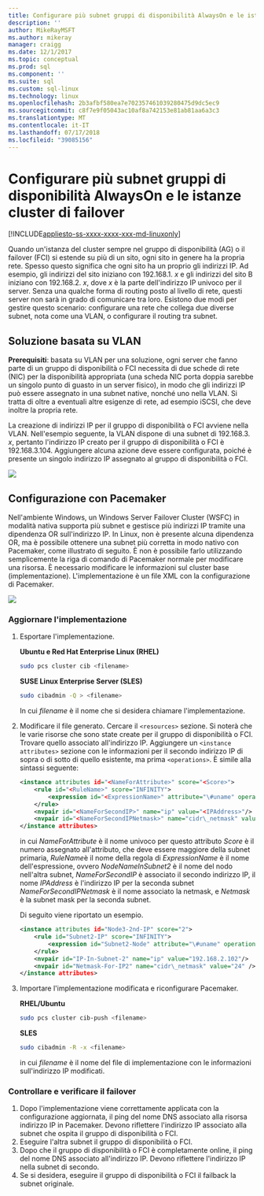 ```yaml
---
title: Configurare più subnet gruppi di disponibilità AlwaysOn e le istanze cluster di failover in Linux | Microsoft Docs
description: ''
author: MikeRayMSFT
ms.author: mikeray
manager: craigg
ms.date: 12/1/2017
ms.topic: conceptual
ms.prod: sql
ms.component: ''
ms.suite: sql
ms.custom: sql-linux
ms.technology: linux
ms.openlocfilehash: 2b3afbf580ea7e702357461039280475d9dc5ec9
ms.sourcegitcommit: c8f7e9f05043ac10af8a742153e81ab81aa6a3c3
ms.translationtype: MT
ms.contentlocale: it-IT
ms.lasthandoff: 07/17/2018
ms.locfileid: "39085156"
---
```

# <a name="configure-multiple-subnet-always-on-availability-groups-and-failover-cluster-instances"></a>Configurare più subnet gruppi di disponibilità AlwaysOn e le istanze cluster di failover

[!INCLUDE[appliesto-ss-xxxx-xxxx-xxx-md-linuxonly](../includes/appliesto-ss-xxxx-xxxx-xxx-md-linuxonly.md)]

Quando un'istanza del cluster sempre nel gruppo di disponibilità (AG) o il failover (FCI) si estende su più di un sito, ogni sito in genere ha la propria rete. Spesso questo significa che ogni sito ha un proprio gli indirizzi IP. Ad esempio, gli indirizzi del sito iniziano con 192.168.1. *x* e gli indirizzi del sito B iniziano con 192.168.2. *x*, dove *x* è la parte dell'indirizzo IP univoco per il server. Senza una qualche forma di routing posto al livello di rete, questi server non sarà in grado di comunicare tra loro. Esistono due modi per gestire questo scenario: configurare una rete che collega due diverse subnet, nota come una VLAN, o configurare il routing tra subnet.

## <a name="vlan-based-solution"></a>Soluzione basata su VLAN
 
**Prerequisiti**: basata su VLAN per una soluzione, ogni server che fanno parte di un gruppo di disponibilità o FCI necessita di due schede di rete (NIC) per la disponibilità appropriata (una scheda NIC porta doppia sarebbe un singolo punto di guasto in un server fisico), in modo che gli indirizzi IP può essere assegnato in una subnet native, nonché uno nella VLAN. Si tratta di oltre a eventuali altre esigenze di rete, ad esempio iSCSI, che deve inoltre la propria rete.

La creazione di indirizzi IP per il gruppo di disponibilità o FCI avviene nella VLAN. Nell'esempio seguente, la VLAN dispone di una subnet di 192.168.3. *x*, pertanto l'indirizzo IP creato per il gruppo di disponibilità o FCI è 192.168.3.104. Aggiungere alcuna azione deve essere configurata, poiché è presente un singolo indirizzo IP assegnato al gruppo di disponibilità o FCI.

![](./media/sql-server-linux-configure-multiple-subnet/image1.png)

## <a name="configuration-with-pacemaker"></a>Configurazione con Pacemaker

Nell'ambiente Windows, un Windows Server Failover Cluster (WSFC) in modalità nativa supporta più subnet e gestisce più indirizzi IP tramite una dipendenza OR sull'indirizzo IP. In Linux, non è presente alcuna dipendenza OR, ma è possibile ottenere una subnet più corretta in modo nativo con Pacemaker, come illustrato di seguito. È non è possibile farlo utilizzando semplicemente la riga di comando di Pacemaker normale per modificare una risorsa. È necessario modificare le informazioni sul cluster base (implementazione). L'implementazione è un file XML con la configurazione di Pacemaker.

![](./media/sql-server-linux-configure-multiple-subnet/image2.png)

### <a name="update-the-cib"></a>Aggiornare l'implementazione

1.  Esportare l'implementazione.

    **Ubuntu e Red Hat Enterprise Linux (RHEL)**

    ```bash
    sudo pcs cluster cib <filename>
    ```

    **SUSE Linux Enterprise Server (SLES)**

    ```bash
    sudo cibadmin -Q > <filename>
    ```

    In cui *filename* è il nome che si desidera chiamare l'implementazione.

2.  Modificare il file generato. Cercare il `<resources>` sezione. Si noterà che le varie risorse che sono state create per il gruppo di disponibilità o FCI. Trovare quello associato all'indirizzo IP. Aggiungere un `<instance attributes>` sezione con le informazioni per il secondo indirizzo IP di sopra o di sotto di quello esistente, ma prima `<operations>`. È simile alla sintassi seguente:

    ```xml
    <instance attributes id="<NameForAttribute>" score="<Score>">
        <rule id="<RuleName>" score="INFINITY">
            <expression id="<ExpressionName>" attribute="\#uname" operation="eq" value="<NodeNameInSubnet2>" />
        </rule>
        <nvpair id="<NameForSecondIP>" name="ip" value="<IPAddress>"/>
        <nvpair id="<NameForSecondIPNetmask>" name="cidr\_netmask" value="<Netmask>"/>
    </instance attributes>
    ```
    
    in cui *NameForAttribute* è il nome univoco per questo attributo *Score* è il numero assegnato all'attributo, che deve essere maggiore della subnet primaria, *RuleName*è il nome della regola di *ExpressionName* è il nome dell'espressione, ovvero *NodeNameInSubnet2* è il nome del nodo nell'altra subnet, *NameForSecondIP* è associato il secondo indirizzo IP, il nome *IPAddress* è l'indirizzo IP per la seconda subnet *NameForSecondIPNetmask* è il nome associato la netmask, e *Netmask* è la subnet mask per la seconda subnet.
    
    Di seguito viene riportato un esempio.
    
    ```xml
    <instance attributes id="Node3-2nd-IP" score="2">
        <rule id="Subnet2-IP" score="INFINITY">
            <expression id="Subnet2-Node" attribute="\#uname" operation="eq" value="Node3" />
        </rule>
        <nvpair id="IP-In-Subnet-2" name="ip" value="192.168.2.102"/>
        <nvpair id="Netmask-For-IP2" name="cidr\_netmask" value="24" />
    </instance attributes>
    ```

3.  Importare l'implementazione modificata e riconfigurare Pacemaker.

    **RHEL/Ubuntu**
    
    ```bash
    sudo pcs cluster cib-push <filename>
    ```

    **SLES**
    
    ```bash
    sudo cibadmin -R -x <filename>
    ```

    in cui *filename* è il nome del file di implementazione con le informazioni sull'indirizzo IP modificati.

### <a name="check-and-verify-failover"></a>Controllare e verificare il failover

1.  Dopo l'implementazione viene correttamente applicata con la configurazione aggiornata, il ping del nome DNS associato alla risorsa indirizzo IP in Pacemaker. Devono riflettere l'indirizzo IP associato alla subnet che ospita il gruppo di disponibilità o FCI.
2.  Eseguire l'altra subnet il gruppo di disponibilità o FCI.
3.  Dopo che il gruppo di disponibilità o FCI è completamente online, il ping del nome DNS associato all'indirizzo IP. Devono riflettere l'indirizzo IP nella subnet di secondo.
4.  Se si desidera, eseguire il gruppo di disponibilità o FCI il failback la subnet originale.
